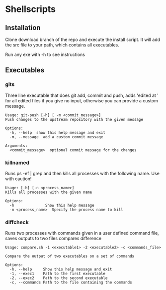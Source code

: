 # Shellscripts

## Installation

Clone download branch of the repo and execute the install script. It will add the src file to your path, which contains all executables.

Run any exe with -h to see instructions

## Executables 

### gits
Three line executable that does git add, commit and push, adds 'edited <last edited file> at <time>' for all edited files if you give no input, otherwise you can provide a custom message.

```
Usage: git-push [-h] [ -m <commit_message>]
Push changes to the upstream repository with the given message

Options:
  -h, --help  show this help message and exit
  -m, --message  add a custom commit message

Arguments:
  <commit_message>  optional commit message for the changes
```

### killnamed
Runs ps -ef | grep <name> and then kills all processes with the following name. Use with caution!
```
Usage: [-h] [-n <process_name>]
Kills all processes with the given name

Options:
  -h              Show this help message
  -n <process_name>  Specify the process name to kill
```

### diffcheck
Runs two processes with commands given in a user defined command file, saves outputs to two files compares difference 

```
Usage: compare.sh -1 <executable1> -2 <executable2> -c <commands_file>

Compare the output of two executables on a set of commands

Options:
  -h, --help     Show this help message and exit
  -1, --exec1    Path to the first executable
  -2, --exec2    Path to the second executable
  -c, --commands Path to the file containing the commands
```